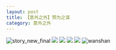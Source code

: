 ```yaml
---
layout: post
title: 【意外之外】预为之谋
category: 意外之外
---
```

![story_new_final](http://rh8cub8wq.hd-bkt.clouddn.com/img/story_new_final_0322.png)
![](http://rfbyavrvr.hd-bkt.clouddn.com/img/jin-220611-1.jpg)
![](http://rfbyavrvr.hd-bkt.clouddn.com/img/situation-220603-1.jpg)
![](http://rfbyavrvr.hd-bkt.clouddn.com/img/factors-220520-new-1.jpg)
![](http://rfbyavrvr.hd-bkt.clouddn.com/img/factors-220515-new-5.jpeg)
![wanshan](http://rh8cub8wq.hd-bkt.clouddn.com/img/wanshan.png)
  




